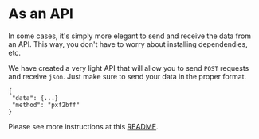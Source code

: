 # As an API

In some cases, it's simply more elegant to send and receive the data from an API. This way, you don't have to worry about installing dependendies, etc.

We have created a very light API that will allow you to send `POST` requests and receive `json`. Just make sure to send your data in the proper format.
```
{
 "data": {...}
 "method": "pxf2bff"
}
```

Please see more instructions at this [README](https://github.com/mrueda/Convert-Pheno/tree/main/api).
